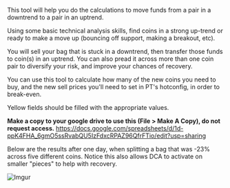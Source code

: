 
This tool will help you do the calculations to move funds from a pair in a downtrend to a pair in an uptrend.

Using some basic technical analysis skills, find coins in a strong up-trend or ready to make a move up (bouncing off support, making a breakout, etc).

You will sell your bag that is stuck in a downtrend, then transfer those funds to coin(s) in an uptrend.  You can also pread it across more than one coin pair to diversify your risk, and improve your chances of recovery.

You can use this tool to calculate how many of the new coins you need to buy, and the new sell prices you'll need to set in PT's hotconfig, in order to break-even.

Yellow fields should be filled with the appropriate values.


**Make a copy to your google drive to use this (File > Make A Copy), do not request access.**
https://docs.google.com/spreadsheets/d/1d-ppK4FHA_6gmO5ssRvabQU5IzFdxcRPAZ96QfrFTio/edit?usp=sharing


Below are the results after one day, when splitting a bag that was -23% across five different coins.  Notice this also allows DCA to activate on smaller "pieces" to help with recovery.

![Imgur](https://i.imgur.com/kwqpdVc.png)

